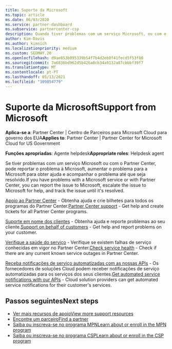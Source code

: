 ```yaml
---
title: Suporte da Microsoft
ms.topic: article
ms.date: 06/03/2020
ms.service: partner-dashboard
ms.subservice: partnercenter-csp
description: Quando tiver problemas com um serviço Microsoft, ou com o Partner Center, pode escalar para a Microsoft para pedir ajuda e rastrear o problema até que seja resolvido.
author: Kim-Davis
ms.author: kimnich
ms.localizationpriority: medium
ms.custom: SEOMAY.20
ms.openlocfilehash: d9ae853b095339b54f7b4d2eb0f41fecd5f53f80
ms.sourcegitcommit: 7a6836bd962d5b426a8cb34a9132a87cbbbf39f7
ms.translationtype: MT
ms.contentlocale: pt-PT
ms.lasthandoff: 05/13/2021
ms.locfileid: "109854779"
---
```

# <a name="support-from-microsoft"></a><span data-ttu-id="e80dd-103">Suporte da Microsoft</span><span class="sxs-lookup"><span data-stu-id="e80dd-103">Support from Microsoft</span></span>

<span data-ttu-id="e80dd-104">**Aplica-se a**: Partner Center | Centro de Parceiros para Microsoft Cloud para governo dos EUA</span><span class="sxs-lookup"><span data-stu-id="e80dd-104">**Applies to**: Partner Center | Partner Center for Microsoft Cloud for US Government</span></span>

<span data-ttu-id="e80dd-105">**Funções apropriadas**: Agente helpdesk</span><span class="sxs-lookup"><span data-stu-id="e80dd-105">**Appropriate roles**: Helpdesk agent</span></span>

<span data-ttu-id="e80dd-106">Se tiver problemas com um serviço Microsoft ou com o Partner Center, pode reportar o problema à Microsoft, aumentar o problema para a Microsoft para obter ajuda e acompanhar o problema até que seja resolvido.</span><span class="sxs-lookup"><span data-stu-id="e80dd-106">If you have problems with a Microsoft service or with Partner Center, you can report the issue to Microsoft, escalate the issue to Microsoft for help, and track the issue until it's resolved.</span></span>

<span data-ttu-id="e80dd-107">[Apoio ao Partner Center](report-problems-with-partner-center.md) - Obtenha ajuda e crie bilhetes para todos os programas do Partner Center.</span><span class="sxs-lookup"><span data-stu-id="e80dd-107">[Partner Center support](report-problems-with-partner-center.md) - Get help and create tickets for all Partner Center programs.</span></span>

<span data-ttu-id="e80dd-108">[Suporte em nome dos clientes](report-problems-on-behalf-of-a-customer.md) - Obtenha ajuda e reporte problemas ao seu cliente.</span><span class="sxs-lookup"><span data-stu-id="e80dd-108">[Support on behalf of customers](report-problems-on-behalf-of-a-customer.md) - Get help and report problems on your customer.</span></span>

<span data-ttu-id="e80dd-109">[Verifique a saúde do serviço](check-service-health.md) - Verifique se existem falhas de serviço conhecidas em vigor no Partner Center.</span><span class="sxs-lookup"><span data-stu-id="e80dd-109">[Check service health](check-service-health.md) - Check if there are any current known service outages in Partner Center.</span></span>

<span data-ttu-id="e80dd-110">[Receba notificações de serviço automatizadas com as nossas APIs](get-automated-service-notifications-with-our-apis.md) - Os fornecedores de soluções Cloud podem receber notificações de serviço automatizadas para os serviços dos seus clientes.</span><span class="sxs-lookup"><span data-stu-id="e80dd-110">[Get automated service notifications with our APIs](get-automated-service-notifications-with-our-apis.md) - Cloud solution providers can get automated service notifications for their customer's services.</span></span>

## <a name="next-steps"></a><span data-ttu-id="e80dd-111">Passos seguintes</span><span class="sxs-lookup"><span data-stu-id="e80dd-111">Next steps</span></span>

- [<span data-ttu-id="e80dd-112">Ver mais recursos de apoio</span><span class="sxs-lookup"><span data-stu-id="e80dd-112">View more support resources</span></span>](https://partner.microsoft.com/support/?stage=1)
- [<span data-ttu-id="e80dd-113">Encontre um parceiro</span><span class="sxs-lookup"><span data-stu-id="e80dd-113">Find a partner</span></span>](find-a-partner.md)
- [<span data-ttu-id="e80dd-114">Saiba ou inscreva-se no programa MPN</span><span class="sxs-lookup"><span data-stu-id="e80dd-114">Learn about or enroll in the MPN program</span></span>](https://partner.microsoft.com/membership)
- [<span data-ttu-id="e80dd-115">Saiba ou inscreva-se no programa CSP</span><span class="sxs-lookup"><span data-stu-id="e80dd-115">Learn about or enroll in the CSP program</span></span>](https://partner.microsoft.com/membership/cloud-solution-provider)
